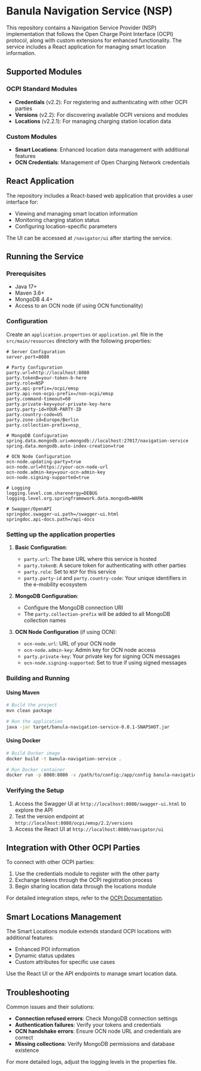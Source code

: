 # Banula Navigation Service (NSP)


This repository contains a Navigation Service Provider (NSP) implementation that follows the Open Charge Point Interface (OCPI) protocol, along with custom extensions for enhanced functionality. The service includes a React application for managing smart location information.

## Supported Modules

### OCPI Standard Modules

- **Credentials** (v2.2): For registering and authenticating with other OCPI parties
- **Versions** (v2.2): For discovering available OCPI versions and modules
- **Locations** (v2.2.1): For managing charging station location data

### Custom Modules

- **Smart Locations**: Enhanced location data management with additional features
- **OCN Credentials**: Management of Open Charging Network credentials

## React Application

The repository includes a React-based web application that provides a user interface for:

- Viewing and managing smart location information
- Monitoring charging station status
- Configuring location-specific parameters

The UI can be accessed at `/navigator/ui` after starting the service.

## Running the Service

### Prerequisites

- Java 17+
- Maven 3.6+
- MongoDB 4.4+
- Access to an OCN node (if using OCN functionality)

### Configuration

Create an `application.properties` or `application.yml` file in the `src/main/resources` directory with the following properties:

```properties
# Server Configuration
server.port=8080

# Party Configuration
party.url=http://localhost:8080
party.tokenB=your-token-b-here
party.role=NSP
party.api-prefix=/ocpi/emsp
party.api-non-ocpi-prefix=/non-ocpi/emsp
party.command-timeout=60
party.private-key=your-private-key-here
party.party-id=YOUR-PARTY-ID
party.country-code=US
party.zone-id=Europe/Berlin
party.collection-prefix=nsp_

# MongoDB Configuration
spring.data.mongodb.uri=mongodb://localhost:27017/navigation-service
spring.data.mongodb.auto-index-creation=true

# OCN Node Configuration
ocn-node.updating-party=true
ocn-node.url=https://your-ocn-node-url
ocn-node.admin-key=your-ocn-admin-key
ocn-node.signing-supported=true

# Logging
logging.level.com.sharenergy=DEBUG
logging.level.org.springframework.data.mongodb=WARN

# Swagger/OpenAPI
springdoc.swagger-ui.path=/swagger-ui.html
springdoc.api-docs.path=/api-docs
```

### Setting up the application properties

1. **Basic Configuration**:

   - `party.url`: The base URL where this service is hosted
   - `party.tokenB`: A secure token for authenticating with other parties
   - `party.role`: Set to `NSP` for this service
   - `party.party-id` and `party.country-code`: Your unique identifiers in the e-mobility ecosystem

2. **MongoDB Configuration**:

   - Configure the MongoDB connection URI
   - The `party.collection-prefix` will be added to all MongoDB collection names

3. **OCN Node Configuration** (if using OCN):
   - `ocn-node.url`: URL of your OCN node
   - `ocn-node.admin-key`: Admin key for OCN node access
   - `party.private-key`: Your private key for signing OCN messages
   - `ocn-node.signing-supported`: Set to true if using signed messages

### Building and Running

#### Using Maven

```bash
# Build the project
mvn clean package

# Run the application
java -jar target/banula-navigation-service-0.0.1-SNAPSHOT.jar
```

#### Using Docker

```bash
# Build Docker image
docker build -t banula-navigation-service .

# Run Docker container
docker run -p 8080:8080 -v /path/to/config:/app/config banula-navigation-service
```

### Verifying the Setup

1. Access the Swagger UI at `http://localhost:8080/swagger-ui.html` to explore the API
2. Test the version endpoint at `http://localhost:8080/ocpi/emsp/2.2/versions`
3. Access the React UI at `http://localhost:8080/navigator/ui`

## Integration with Other OCPI Parties

To connect with other OCPI parties:

1. Use the credentials module to register with the other party
2. Exchange tokens through the OCPI registration process
3. Begin sharing location data through the locations module

For detailed integration steps, refer to the [OCPI Documentation](https://github.com/ocpi/ocpi/blob/master/credentials.asciidoc).

## Smart Locations Management

The Smart Locations module extends standard OCPI locations with additional features:

- Enhanced POI information
- Dynamic status updates
- Custom attributes for specific use cases

Use the React UI or the API endpoints to manage smart location data.

## Troubleshooting

Common issues and their solutions:

- **Connection refused errors**: Check MongoDB connection settings
- **Authentication failures**: Verify your tokens and credentials
- **OCN handshake errors**: Ensure OCN node URL and credentials are correct
- **Missing collections**: Verify MongoDB permissions and database existence

For more detailed logs, adjust the logging levels in the properties file.
